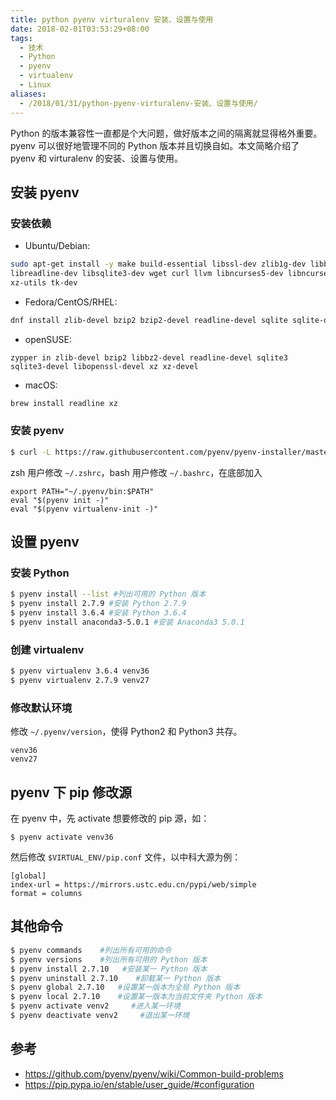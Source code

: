 ```yaml
---
title: python pyenv virturalenv 安装、设置与使用
date: 2018-02-01T03:53:29+08:00
tags:
  - 技术
  - Python
  - pyenv
  - virtualenv
  - Linux
aliases:
  - /2018/01/31/python-pyenv-virturalenv-安装、设置与使用/
---
```


Python 的版本兼容性一直都是个大问题，做好版本之间的隔离就显得格外重要。pyenv 可以很好地管理不同的 Python 版本并且切换自如。本文简略介绍了 pyenv 和 virturalenv 的安装、设置与使用。

<!--more-->

## 安装 pyenv

### 安装依赖

- Ubuntu/Debian:

```bash
sudo apt-get install -y make build-essential libssl-dev zlib1g-dev libbz2-dev \
libreadline-dev libsqlite3-dev wget curl llvm libncurses5-dev libncursesw5-dev \
xz-utils tk-dev
```

- Fedora/CentOS/RHEL:

```bash
dnf install zlib-devel bzip2 bzip2-devel readline-devel sqlite sqlite-devel openssl-devel xz xz-devel
```

- openSUSE:

```
zypper in zlib-devel bzip2 libbz2-devel readline-devel sqlite3 sqlite3-devel libopenssl-devel xz xz-devel
```

- macOS:

```bash
brew install readline xz
```

### 安装 pyenv

```bash
$ curl -L https://raw.githubusercontent.com/pyenv/pyenv-installer/master/bin/pyenv-installer | bash
```

zsh 用户修改 `~/.zshrc`，bash 用户修改 `~/.bashrc`，在底部加入

```
export PATH="~/.pyenv/bin:$PATH"
eval "$(pyenv init -)"
eval "$(pyenv virtualenv-init -)"
```

## 设置 pyenv

### 安装 Python

```bash
$ pyenv install --list #列出可用的 Python 版本
$ pyenv install 2.7.9 #安装 Python 2.7.9
$ pyenv install 3.6.4 #安装 Python 3.6.4
$ pyenv install anaconda3-5.0.1 #安装 Anaconda3 5.0.1
```

### 创建 virtualenv

```bash
$ pyenv virtualenv 3.6.4 venv36
$ pyenv virtualenv 2.7.9 venv27
```

### 修改默认环境

修改 `~/.pyenv/version`，使得 Python2 和 Python3 共存。

```
venv36
venv27
```

## pyenv 下 pip 修改源

在 pyenv 中，先 activate 想要修改的 pip 源，如：

```
$ pyenv activate venv36
```

然后修改 `$VIRTUAL_ENV/pip.conf` 文件，以中科大源为例：

```
[global]
index-url = https://mirrors.ustc.edu.cn/pypi/web/simple
format = columns
```

## 其他命令

```bash
$ pyenv commands    #列出所有可用的命令
$ pyenv versions    #列出所有可用的 Python 版本
$ pyenv install 2.7.10   #安装某一 Python 版本
$ pyenv uninstall 2.7.10    #卸载某一 Python 版本
$ pyenv global 2.7.10   #设置某一版本为全局 Python 版本
$ pyenv local 2.7.10    #设置某一版本为当前文件夹 Python 版本
$ pyenv activate venv2     #进入某一环境
$ pyenv deactivate venv2     #退出某一环境
```

## 参考

- https://github.com/pyenv/pyenv/wiki/Common-build-problems
- https://pip.pypa.io/en/stable/user_guide/#configuration
